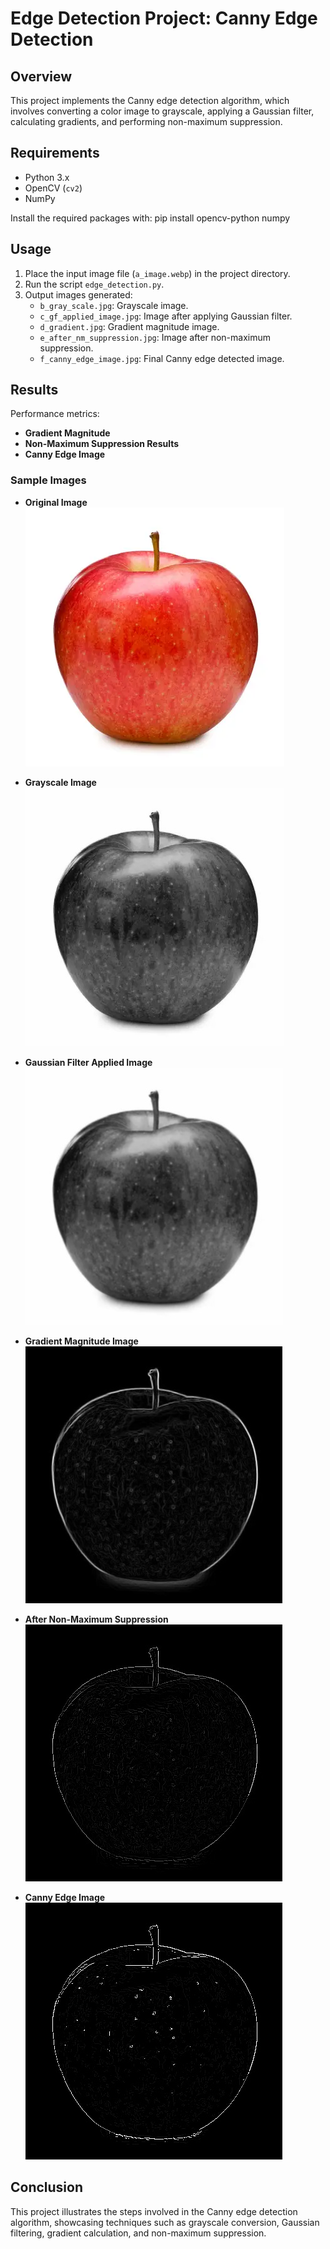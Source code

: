 # Edge Detection Project: Canny Edge Detection

## Overview

This project implements the Canny edge detection algorithm, which involves converting a color image to grayscale, applying a Gaussian filter, calculating gradients, and performing non-maximum suppression.

## Requirements

- Python 3.x
- OpenCV (`cv2`)
- NumPy

Install the required packages with: pip install opencv-python numpy

## Usage

1. Place the input image file (`a_image.webp`) in the project directory.
2. Run the script `edge_detection.py`.
3. Output images generated:
   - `b_gray_scale.jpg`: Grayscale image.
   - `c_gf_applied_image.jpg`: Image after applying Gaussian filter.
   - `d_gradient.jpg`: Gradient magnitude image.
   - `e_after_nm_suppression.jpg`: Image after non-maximum suppression.
   - `f_canny_edge_image.jpg`: Final Canny edge detected image.

## Results

Performance metrics:
- **Gradient Magnitude**
- **Non-Maximum Suppression Results**
- **Canny Edge Image**

### Sample Images

- **Original Image**
  ![Original Image](a_image.webp)

- **Grayscale Image**
  ![Grayscale Image](b_gray_scale.jpg)

- **Gaussian Filter Applied Image**
  ![Gaussian Filter Applied Image](c_gf_applied_image.jpg)

- **Gradient Magnitude Image**
  ![Gradient Magnitude Image](d_gradient.jpg)

- **After Non-Maximum Suppression**
  ![After Non-Maximum Suppression](e_after_nm_suppression.jpg)

- **Canny Edge Image**
  ![Canny Edge Image](f_canny_edge_image.jpg)

## Conclusion

This project illustrates the steps involved in the Canny edge detection algorithm, showcasing techniques such as grayscale conversion, Gaussian filtering, gradient calculation, and non-maximum suppression.


